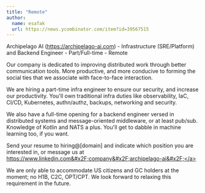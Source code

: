 ```yaml
---
title: "Remote"
author:
  name: esafak
  url: https://news.ycombinator.com/item?id=39567515
---
```

Archipelago AI (<a href="https:&#x2F;&#x2F;archipelago-ai.com" rel="nofollow">https:&#x2F;&#x2F;archipelago-ai.com</a>) - Infrastructure (SRE&#x2F;Platform) and Backend Engineer - Part&#x2F;Full-time - Remote

Our company is dedicated to improving distributed work through better communication tools. More productive, and more conducive to forming the social ties that we associate with face-to-face interaction.

We are hiring a part-time infra engineer to ensure our security, and increase our productivity. You&#x27;ll own traditional infra duties like observability, IaC, CI&#x2F;CD, Kubernetes, authn&#x2F;authz, backups, networking and security.

We also have a full-time opening for a backend engineer versed in distributed systems and message-oriented middleware, or at least pub&#x2F;sub. Knowledge of Kotlin and NATS a plus. You&#x27;ll get to dabble in machine learning too, if you want.

Send your resume to hiring@[domain] and indicate which position you are interested in, or message us at <a href="https:&#x2F;&#x2F;www.linkedin.com&#x2F;company&#x2F;archipelago-ai&#x2F;" rel="nofollow">https:&#x2F;&#x2F;www.linkedin.com&#x2F;company&#x2F;archipelago-ai&#x2F;</a>

We are only able to accommodate US citizens and GC holders at the moment; no H1B, C2C, OPT&#x2F;CPT. We look forward to relaxing this requirement in the future.
